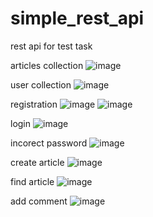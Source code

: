 # simple_rest_api
rest api for test task

articles collection
![image](https://github.com/darknil/simple_rest_api/assets/45723342/04a4f368-ee24-4e36-a97b-b9ca262fa6d4)

user collection 
![image](https://github.com/darknil/simple_rest_api/assets/45723342/f918884b-29ad-4d39-9d36-2344b9a95156)


registration
![image](https://github.com/darknil/simple_rest_api/assets/45723342/8d42fdda-afe8-40ce-911b-97bf891dd552)
![image](https://github.com/darknil/simple_rest_api/assets/45723342/637d668f-6f81-44eb-80e8-7fa7f0f2c1d7)

login
![image](https://github.com/darknil/simple_rest_api/assets/45723342/c2313c7c-923b-46bb-9d28-b3fe54458fb9)

incorect password
  ![image](https://github.com/darknil/simple_rest_api/assets/45723342/d4d0c677-577b-4388-aad9-48c41b034785)

create article
![image](https://github.com/darknil/simple_rest_api/assets/45723342/3a99fb71-3cb7-48e6-949f-ada4ad40e3e9)

find article
![image](https://github.com/darknil/simple_rest_api/assets/45723342/fcee2ede-a4ca-47b6-9d0d-6a5ad3d2ba5e)


add comment
![image](https://github.com/darknil/simple_rest_api/assets/45723342/95957070-9af5-4983-b66f-37248a5312b5)
